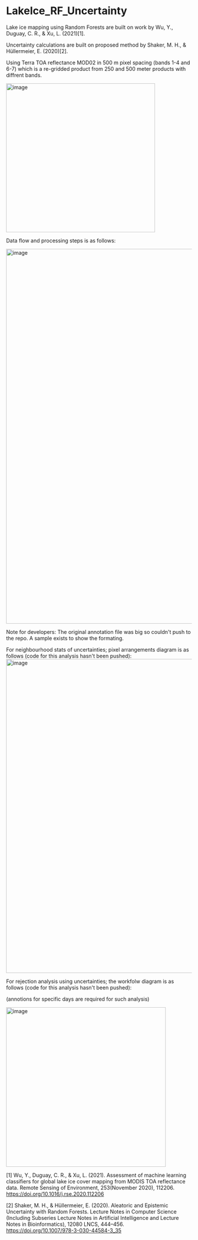 # LakeIce_RF_Uncertainty

Lake ice mapping using Random Forests are built on work by Wu, Y., Duguay, C. R., & Xu, L. (2021)[1]. 

Uncertainty calculations are built on proposed method by Shaker, M. H., & Hüllermeier, E. (2020)[2].

Using Terra TOA reflectance MOD02 in 500 m pixel spacing (bands 1-4 and 6-7) which is a re-gridded product from 250 and 500 meter products with diffrent bands. 

<img width="404" alt="image" src="https://user-images.githubusercontent.com/59842707/189716327-e2aa92e6-ff64-469a-8b18-8aafdbe5b6f6.png">

Data flow and processing steps is as follows:

<img width="1017" alt="image" src="https://user-images.githubusercontent.com/59842707/189716129-3d5c1006-79f8-4b9b-a71a-9e8287a9d31a.png">

Note for developers: The original annotation file was big so couldn't push to the repo. A sample exists to show the formating. 

For neighbourhood stats of uncertainties; pixel arrangements diagram is as follows (code for this analysis hasn't been pushed):
<img width="852" alt="image" src="https://user-images.githubusercontent.com/59842707/189719142-79b141e5-e05d-40a5-88a1-1f275647becc.png">

For rejection analysis using uncertainties; the workfolw diagram is as follows (code for this analysis hasn't been pushed):

(annotions for specific days are required for such analysis)

<img width="433" alt="image" src="https://user-images.githubusercontent.com/59842707/189719470-b7f0597e-630d-40b0-b34d-3bc492fffb31.png">

[1] Wu, Y., Duguay, C. R., & Xu, L. (2021). Assessment of machine learning classifiers for global lake ice cover mapping from MODIS TOA reflectance data. Remote Sensing of Environment, 253(November 2020), 112206. https://doi.org/10.1016/j.rse.2020.112206

[2] Shaker, M. H., & Hüllermeier, E. (2020). Aleatoric and Epistemic Uncertainty with Random Forests. Lecture Notes in Computer Science (Including Subseries Lecture Notes in Artificial Intelligence and Lecture Notes in Bioinformatics), 12080 LNCS, 444–456. https://doi.org/10.1007/978-3-030-44584-3_35

